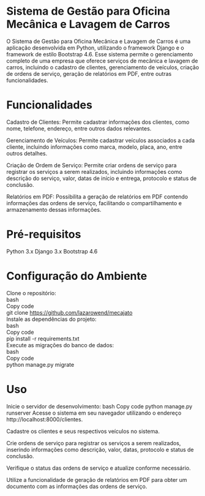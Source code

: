 # Sistema de Gestão para Oficina Mecânica e Lavagem de Carros<br>
O Sistema de Gestão para Oficina Mecânica e Lavagem de Carros é uma aplicação desenvolvida em Python, utilizando o framework Django e o framework de estilo Bootstrap 4.6. Esse sistema permite o gerenciamento completo de uma empresa que oferece serviços de mecânica e lavagem de carros, incluindo o cadastro de clientes, gerenciamento de veículos, criação de ordens de serviço, geração de relatórios em PDF, entre outras funcionalidades.

# Funcionalidades <br>
Cadastro de Clientes: Permite cadastrar informações dos clientes, como nome, telefone, endereço, entre outros dados relevantes.

Gerenciamento de Veículos: Permite cadastrar veículos associados a cada cliente, incluindo informações como marca, modelo, placa, ano, entre outros detalhes.

Criação de Ordem de Serviço: Permite criar ordens de serviço para registrar os serviços a serem realizados, incluindo informações como descrição do serviço, valor, datas de início e entrega, protocolo e status de conclusão.

Relatórios em PDF: Possibilita a geração de relatórios em PDF contendo informações das ordens de serviço, facilitando o compartilhamento e armazenamento dessas informações.

# Pré-requisitos
Python 3.x
Django 3.x
Bootstrap 4.6
# Configuração do Ambiente
Clone o repositório:<br>
bash<br>
Copy code<br>
git clone https://github.com/lazarowend/mecajato<br>
Instale as dependências do projeto:<br>
bash<br>
Copy code<br>
pip install -r requirements.txt<br>
Execute as migrações do banco de dados:<br>
bash<br>
Copy code<br>
python manage.py migrate<br>
# Uso<br>
Inicie o servidor de desenvolvimento:
bash
Copy code
python manage.py runserver
Acesse o sistema em seu navegador utilizando o endereço http://localhost:8000/clientes.

Cadastre os clientes e seus respectivos veículos no sistema.

Crie ordens de serviço para registrar os serviços a serem realizados, inserindo informações como descrição, valor, datas, protocolo e status de conclusão.

Verifique o status das ordens de serviço e atualize conforme necessário.

Utilize a funcionalidade de geração de relatórios em PDF para obter um documento com as informações das ordens de serviço.
